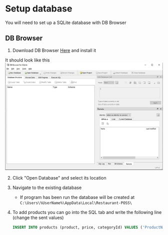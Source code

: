 # Setup database

You will need to set up a SQLite database with DB Browser

## DB Browser

1. Download DB Browser [Here](https://sqlitebrowser.org/dl/) and install it

It should look like this ![](images/dbbrowser.JPG)

2. Click "Open Database" and select its location

3. Navigate to the existing database
    * If program has been run the database will be created at `C:\Users\%UserName%\AppData\Local\Restaurant-POSS\`

4. To add products you can go into the SQL tab and write the following line (change the sent values)
    ``` SQL
    INSERT INTO products (product, price, categoryId) VALUES ('ProductName', 20, 1);
    ```
